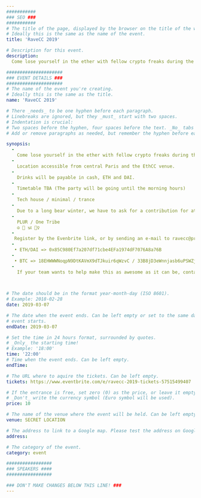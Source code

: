 ```yaml
---
###########
### SEO ###
###########
# The title of the page, displayed by the browser on the title of the window.
# Ideally this is the same as the name of the event.
title: 'RaveCC 2019'

# Description for this event. 
description: 
  Come lose yourself in the ether with fellow crypto freaks during the Community Blockchain Week in Paris.

#####################
### EVENT DETAILS ###
#####################
# The name of the event you're creating.
# Ideally this is the same as the title.
name: 'RaveCC 2019'

# There _needs_ to be one hyphen before each paragraph.
# Linebreaks are ignored, but they _must_ start with two spaces.
# Indentation is crucial:
# Two spaces before the hyphen, four spaces before the text. _No_ tabs allowed.
# Add or remove paragraphs as needed, but remember the hyphen before each entry.

synopsis:
  -
    Come lose yourself in the ether with fellow crypto freaks during the Community Blockchain Week in Paris.
  -
    Location accessible from central Paris and the EthCC venue. 
  -
    Drinks will be payable in cash, ETH and DAI.
  -
    Timetable TBA (The party will be going until the morning hours)
  -
    Tech house / minimal / trance
  -
    Due to a long bear winter, we have to ask for a contribution for attending. Entry includes one drink ticket. If we cover the costs the bar will be an open one - this is for community, not for profit. Made possible with support from our friends at [Stake Capital](https://www.stake.capital/).
  -
    PLUR / One Tribe
    ☮️ 💓 🕉️ 🙇‍♀   ️ 
  - 
   Register by the Evenbrite link, or by sending an e-mail to ravecc@protonmail.com (mailto:ravecc@protonmail.com) with your name and a reference to a transaction of 10 EUR worth to one of the following addresses;
  -
   • ETH/DAI => 0x85C980Ef7a207df71cbe4EFa1974dF7076A8a76B
  -
   • BTC => 18EHWWWNoqpN9DtKAVmX9dTJkuir6qWzvC / 33B8jD3eWnnjasb6uPSWZjj9Lgsp8gXX7L / bc1qs8ull4ghw2hasu3ygr509ng6mcaupky4kwruyn
  - 
    If your team wants to help make this as awesome as it can be, contact at [ravecc@protonmail.com](mailto:ravecc@protonmail.com)

   

# The date should be in the format year-month-day (ISO 8601).
# Example: 2018-02-28
date: 2019-03-07

# The date when the event ends. Can be left empty or set to the same day the
# event starts.
endDate: 2019-03-07

# Set the time in 24 hours format, surrounded by quotes.
# _Only_ the starting time!
# Example: '18:00'
time: '22:00'
# Time when the event ends. Can be left empty.
endTime:

# The URL where to aquire the tickets. Can be left empty.
tickets: https://www.eventbrite.com/e/ravecc-2019-tickets-57515499407

# If the entrance is free, set zero (0) as the price, or leave it empty.
# _Don't_ write the currency symbol (Euro symbol will be used).
price: 10

# The name of the venue where the event will be held. Can be left empty.
venue: SECRET LOCATION

# The address to link to a Google map. Please test the address on Google Maps.
address: 

# The category of the event. 
category: event

#################
### SPEAKERS ####
#################

### DON'T MAKE CHANGES BELOW THIS LINE! ###
---
```

<!-- ### DON'T MAKE CHANGES BELOW THIS LINE! ### -->

<Event-Content/>
